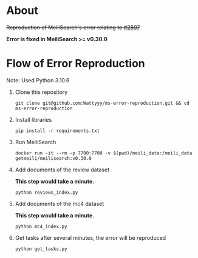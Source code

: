 # About

~~Reproduction of MeiliSearch's error relating to [#2807](https://github.com/meilisearch/meilisearch/issues/2807)~~

**Error is fixed in MeiliSearch >= v0.30.0**

# Flow of Error Reproduction

Note: Used Python 3.10.6

1. Clone this repository

   ```
   git clone git@github.com:Wattyyy/ms-error-reproduction.git && cd ms-error-reproduction
   ```

2. Install libraries

   ```
   pip install -r requirements.txt
   ```

3. Run MeiliSearch

   ```
   docker run -it --rm -p 7700:7700 -v $(pwd)/meili_data:/meili_data getmeili/meilisearch:v0.30.0
   ```

4. Add documents of the review dataset

   **This step would take a minute.**

   ```
   python reviews_index.py
   ```

5. Add documents of the mc4 dataset

   **This step would take a minute.**

   ```
   python mc4_index.py
   ```

6. Get tasks after several minutes, the error will be reproduced

   ```
   python get_tasks.py
   ```
